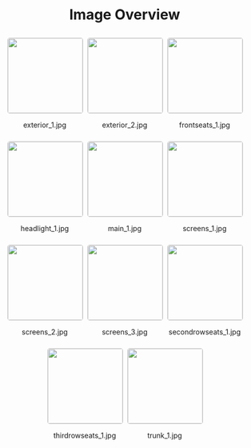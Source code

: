 <style>
    .image-gallery {
        display: flex;
        flex-wrap: wrap;
        gap: 10px;
        justify-content: center;
        padding: 10px;
    }
    .image-gallery img {
        width: 150px;
        height: auto;
        border: 1px solid #ddd;
        border-radius: 5px;
    }
    .image-gallery div {
        flex: 1 1 calc(33.333% - 20px); /* Three images per row on large screens */
        max-width: 150px;
        text-align: center;
    }
    @media (max-width: 768px) {
        .image-gallery div {
            flex: 1 1 calc(50% - 20px); /* Two images per row on medium screens */
        }
    }
    @media (max-width: 480px) {
        .image-gallery div {
            flex: 1 1 100%; /* One image per row on small screens */
        }
    }
</style>
<h1 style ="text-align: center;"> Image Overview </h1> <div class="image-gallery">
<div>
<img src="https://media.evkx.net/multimedia/models/mercedes/eqs_suv/eqs_450plus_suv/exterior_1_st.jpg">
<p>exterior_1.jpg</p>
</div>
<div>
<img src="https://media.evkx.net/multimedia/models/mercedes/eqs_suv/eqs_450plus_suv/exterior_2_st.jpg">
<p>exterior_2.jpg</p>
</div>
<div>
<img src="https://media.evkx.net/multimedia/models/mercedes/eqs_suv/eqs_450plus_suv/frontseats_1_st.jpg">
<p>frontseats_1.jpg</p>
</div>
<div>
<img src="https://media.evkx.net/multimedia/models/mercedes/eqs_suv/eqs_450plus_suv/headlight_1_st.jpg">
<p>headlight_1.jpg</p>
</div>
<div>
<img src="https://media.evkx.net/multimedia/models/mercedes/eqs_suv/eqs_450plus_suv/main_1_st.jpg">
<p>main_1.jpg</p>
</div>
<div>
<img src="https://media.evkx.net/multimedia/models/mercedes/eqs_suv/eqs_450plus_suv/screens_1_st.jpg">
<p>screens_1.jpg</p>
</div>
<div>
<img src="https://media.evkx.net/multimedia/models/mercedes/eqs_suv/eqs_450plus_suv/screens_2_st.jpg">
<p>screens_2.jpg</p>
</div>
<div>
<img src="https://media.evkx.net/multimedia/models/mercedes/eqs_suv/eqs_450plus_suv/screens_3_st.jpg">
<p>screens_3.jpg</p>
</div>
<div>
<img src="https://media.evkx.net/multimedia/models/mercedes/eqs_suv/eqs_450plus_suv/secondrowseats_1_st.jpg">
<p>secondrowseats_1.jpg</p>
</div>
<div>
<img src="https://media.evkx.net/multimedia/models/mercedes/eqs_suv/eqs_450plus_suv/thirdrowseats_1_st.jpg">
<p>thirdrowseats_1.jpg</p>
</div>
<div>
<img src="https://media.evkx.net/multimedia/models/mercedes/eqs_suv/eqs_450plus_suv/trunk_1_st.jpg">
<p>trunk_1.jpg</p>
</div>
</div>
